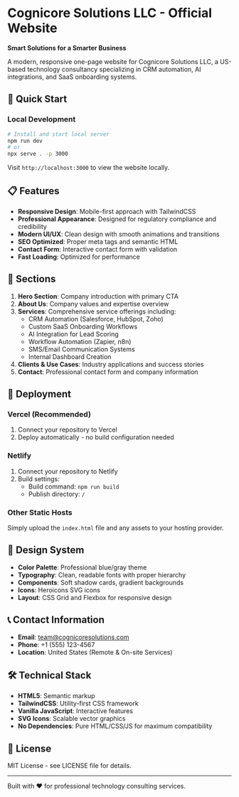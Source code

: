 # Cognicore Solutions LLC - Official Website

**Smart Solutions for a Smarter Business**

A modern, responsive one-page website for Cognicore Solutions LLC, a US-based technology consultancy specializing in CRM automation, AI integrations, and SaaS onboarding systems.

## 🚀 Quick Start

### Local Development
```bash
# Install and start local server
npm run dev
# or
npx serve . -p 3000
```

Visit `http://localhost:3000` to view the website locally.

## 📋 Features

- **Responsive Design**: Mobile-first approach with TailwindCSS
- **Professional Appearance**: Designed for regulatory compliance and credibility
- **Modern UI/UX**: Clean design with smooth animations and transitions
- **SEO Optimized**: Proper meta tags and semantic HTML
- **Contact Form**: Interactive contact form with validation
- **Fast Loading**: Optimized for performance

## 🏢 Sections

1. **Hero Section**: Company introduction with primary CTA
2. **About Us**: Company values and expertise overview
3. **Services**: Comprehensive service offerings including:
   - CRM Automation (Salesforce, HubSpot, Zoho)
   - Custom SaaS Onboarding Workflows
   - AI Integration for Lead Scoring
   - Workflow Automation (Zapier, n8n)
   - SMS/Email Communication Systems
   - Internal Dashboard Creation
4. **Clients & Use Cases**: Industry applications and success stories
5. **Contact**: Professional contact form and company information

## 🚀 Deployment

### Vercel (Recommended)
1. Connect your repository to Vercel
2. Deploy automatically - no build configuration needed

### Netlify
1. Connect your repository to Netlify
2. Build settings: 
   - Build command: `npm run build`
   - Publish directory: `/`

### Other Static Hosts
Simply upload the `index.html` file and any assets to your hosting provider.

## 🎨 Design System

- **Color Palette**: Professional blue/gray theme
- **Typography**: Clean, readable fonts with proper hierarchy
- **Components**: Soft shadow cards, gradient backgrounds
- **Icons**: Heroicons SVG icons
- **Layout**: CSS Grid and Flexbox for responsive design

## 📞 Contact Information

- **Email**: team@cognicoresolutions.com
- **Phone**: +1 (555) 123-4567
- **Location**: United States (Remote & On-site Services)

## 🛠️ Technical Stack

- **HTML5**: Semantic markup
- **TailwindCSS**: Utility-first CSS framework
- **Vanilla JavaScript**: Interactive features
- **SVG Icons**: Scalable vector graphics
- **No Dependencies**: Pure HTML/CSS/JS for maximum compatibility

## 📄 License

MIT License - see LICENSE file for details.

---

Built with ❤️ for professional technology consulting services. 